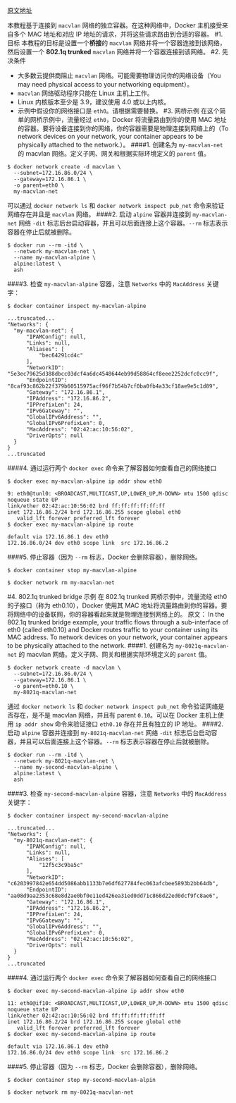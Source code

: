 [原文地址](https://docs.docker.com/network/network-tutorial-macvlan/)

本教程基于连接到 `macvlan` 网络的独立容器。在这种网络中，Docker 主机接受来自多个 MAC 地址和对应 IP 地址的请求，并将这些请求路由到合适的容器。
#1. 目标
本教程的目标是设置一个**桥接**的 `macvlan` 网络并将一个容器连接到该网络，然后设置一个 **802.1q trunked** `macvlan` 网络并将一个容器连接到该网络。
#2. 先决条件
- 大多数云提供商阻止 `macvlan` 网络。可能需要物理访问你的网络设备（You may need physical access to your networking equipment）。
- `macvlan` 网络驱动程序只能在 Linux 主机上工作。
- Linux 内核版本至少是 3.9，建议使用 4.0 或以上内核。
- 示例中假设你的网络接口是 `eth0`。请根据需要替换。
#3. 网桥示例
在这个简单的网桥示例中，流量经过 `eth0`，Docker 将流量路由到你的使用 MAC 地址的容器。要将设备连接到你的网络，你的容器需要是物理连接到网络上的（To network devices on your network, your container appears to be physically attached to the network.）。
####1. 创建名为 `my-macvlan-net` 的 macvlan 网络。定义子网、网关和根据实际环境定义的 `parent` 值。
```
$ docker network create -d macvlan \
  --subnet=172.16.86.0/24 \
  --gateway=172.16.86.1 \
  -o parent=eth0 \
  my-macvlan-net
```
可以通过 `docker network ls` 和 `docker network inspect pub_net` 命令来验证网络存在并且是 `macvlan` 网络。
####2. 启动 `alpine` 容器并连接到 `my-macvlan-net` 网络
`-dit` 标志后台启动容器，并且可以后面连接上这个容器。`--rm` 标志表示容器在停止后就被删除。
```
$ docker run --rm -itd \
  --network my-macvlan-net \
  --name my-macvlan-alpine \
  alpine:latest \
  ash
```
####3. 检查 `my-macvlan-alpine` 容器，注意 `Networks` 中的 `MacAddress` 关键字：
```
$ docker container inspect my-macvlan-alpine

...truncated...
"Networks": {
  "my-macvlan-net": {
      "IPAMConfig": null,
      "Links": null,
      "Aliases": [
          "bec64291cd4c"
      ],
      "NetworkID": "5e3ec79625d388dbcc03dcf4a6dc4548644eb99d58864cf8eee2252dcfc0cc9f",
      "EndpointID": "8caf93c862b22f379b60515975acf96f7b54b7cf0ba0fb4a33cf18ae9e5c1d89",
      "Gateway": "172.16.86.1",
      "IPAddress": "172.16.86.2",
      "IPPrefixLen": 24,
      "IPv6Gateway": "",
      "GlobalIPv6Address": "",
      "GlobalIPv6PrefixLen": 0,
      "MacAddress": "02:42:ac:10:56:02",
      "DriverOpts": null
  }
}
...truncated
```
####4. 通过运行两个 `docker exec` 命令来了解容器如何查看自己的网络接口
```
$ docker exec my-macvlan-alpine ip addr show eth0

9: eth0@tunl0: <BROADCAST,MULTICAST,UP,LOWER_UP,M-DOWN> mtu 1500 qdisc noqueue state UP
link/ether 02:42:ac:10:56:02 brd ff:ff:ff:ff:ff:ff
inet 172.16.86.2/24 brd 172.16.86.255 scope global eth0
   valid_lft forever preferred_lft forever
$ docker exec my-macvlan-alpine ip route

default via 172.16.86.1 dev eth0
172.16.86.0/24 dev eth0 scope link  src 172.16.86.2
```
####5. 停止容器（因为 `--rm` 标志，Docker 会删除容器），删除网络。
```
$ docker container stop my-macvlan-alpine

$ docker network rm my-macvlan-net
```
#4. 802.1q trunked bridge 示例
在 802.1q trunked 网桥示例中，流量流经 eth0 的子接口（称为 eth0.10），Docker 使用其 MAC 地址将流量路由到你的容器。要将网络中的设备联网，你的容器看起来就是物理连接到网络上的。
原文：
In the 802.1q trunked bridge example, your traffic flows through a sub-interface of eth0 (called eth0.10) and Docker routes traffic to your container using its MAC address. To network devices on your network, your container appears to be physically attached to the network.
####1. 创建名为 `my-8021q-macvlan-net` 的 macvlan 网络。定义子网、网关和根据实际环境定义的 `parent` 值。
```
$ docker network create -d macvlan \
  --subnet=172.16.86.0/24 \
  --gateway=172.16.86.1 \
  -o parent=eth0.10 \
  my-8021q-macvlan-net
```
通过 `docker network ls` 和 `docker network inspect pub_net` 命令验证网络是否存在，是不是 macvlan 网络，并且有 parent `0.10`。可以在 Docker 主机上使用 `ip addr show` 命令来验证接口 `eth0.10` 存在并且有独立的 IP 地址。
####2. 启动 `alpine` 容器并连接到 `my-8021q-macvlan-net` 网络
`-dit` 标志后台启动容器，并且可以后面连接上这个容器。`--rm` 标志表示容器在停止后就被删除。
```
$ docker run --rm -itd \
  --network my-8021q-macvlan-net \
  --name my-second-macvlan-alpine \
  alpine:latest \
  ash
```
####3. 检查 `my-second-macvlan-alpine` 容器，注意 `Networks` 中的 `MacAddress` 关键字：
```
$ docker container inspect my-second-macvlan-alpine

...truncated...
"Networks": {
  "my-8021q-macvlan-net": {
      "IPAMConfig": null,
      "Links": null,
      "Aliases": [
          "12f5c3c9ba5c"
      ],
      "NetworkID": "c6203997842e654dd5086abb1133b7e6df627784fec063afcbee5893b2bb64db",
      "EndpointID": "aa08d9aa2353c68e8d2ae0bf0e11ed426ea31ed0dd71c868d22ed0dcf9fc8ae6",
      "Gateway": "172.16.86.1",
      "IPAddress": "172.16.86.2",
      "IPPrefixLen": 24,
      "IPv6Gateway": "",
      "GlobalIPv6Address": "",
      "GlobalIPv6PrefixLen": 0,
      "MacAddress": "02:42:ac:10:56:02",
      "DriverOpts": null
  }
}
...truncated
```
####4. 通过运行两个 `docker exec` 命令来了解容器如何查看自己的网络接口
```
$ docker exec my-second-macvlan-alpine ip addr show eth0

11: eth0@if10: <BROADCAST,MULTICAST,UP,LOWER_UP,M-DOWN> mtu 1500 qdisc noqueue state UP
link/ether 02:42:ac:10:56:02 brd ff:ff:ff:ff:ff:ff
inet 172.16.86.2/24 brd 172.16.86.255 scope global eth0
   valid_lft forever preferred_lft forever
$ docker exec my-second-macvlan-alpine ip route

default via 172.16.86.1 dev eth0
172.16.86.0/24 dev eth0 scope link  src 172.16.86.2
```
####5. 停止容器（因为 `--rm` 标志，Docker 会删除容器），删除网络。

```
$ docker container stop my-second-macvlan-alpin

$ docker network rm my-8021q-macvlan-net
```